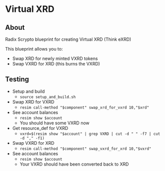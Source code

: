 # Virtual XRD

## About
Radix Scrypto blueprint for creating Virtual XRD (Think eXRD)

This blueprint allows you to:
- Swap XRD for newly minted VXRD tokens
- Swap VXRD for XRD (this burns the VXRD)

## Testing
- Setup and build
  - `source setup_and_build.sh`
- Swap XRD for VXRD
  - `resim call-method "$component" swap_xrd_for_vxrd 10,"$xrd"`
- See account balances
  - `resim show $account`
  - You should have some VXRD now
- Get resource_def for VXRD
  - `vxrd=$(resim show "$account" | grep VXRD | cut -d " " -f7 | cut -d "," -f1)`
- Swap VXRD for XRD
  - `resim call-method "$component" swap_vxrd_for_xrd 10,"$vxrd"`
- See account balances
  - `resim show $account`
  - Your VXRD should have been converted back to XRD
